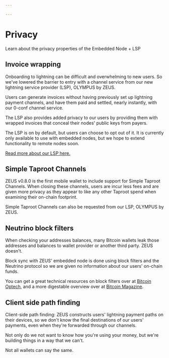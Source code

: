 ```yaml
---

---
```


# Privacy

Learn about the privacy properties of the Embedded Node + LSP

## Invoice wrapping

Onboarding to lightning can be difficult and overwhelming to new users. So we've lowered the barrier to entry with a channel service from our new lightning service provider (LSP), OLYMPUS by ZEUS.

Users can generate invoices without having previously set up lightning payment channels, and have them paid and settled, nearly instantly, with our 0-conf channel service.

The LSP also provides added privacy to our users by providing them with wrapped invoices that conceal their nodes' public keys from payers.

The LSP is on by default, but users can choose to opt out of it. It is currently only available to use with embedded nodes, but we hope to extend functionality to remote nodes soon.

[Read more about our LSP here.](https://docs.zeusln.app/lsp/intro/?ref=blog.zeusln.com)

## Simple Taproot Channels

ZEUS v0.8.0 is the first mobile wallet to include support for Simple Taproot Channels. When closing these channels, users are incur less fees and are given more privacy as they appear to like any other Taproot spend when examining their on-chain footprint.

Simple Taproot Channels can also be requested from our LSP, OLYMPUS by ZEUS.

## Neutrino block filters

When checking your addresses balances, many Bitcoin wallets leak those addresses and balances to wallet provider or another third party. ZEUS doesn't.

Block sync with ZEUS' embedded node is done using block filters and the Neutrino protocol so we are given no information about our users' on-chain funds.

You can get a great technical resources on block filters over at [Bitcoin Optech](https://bitcoinops.org/en/topics/compact-block-filters/), and a more digestable overview over at [Bitcoin Magazine](https://bitcoinmagazine.com/technical/why-bitcoin-wallets-need-block-filters).

## Client side path finding

Client-side path finding: ZEUS constructs users' lightning payment paths on their devices, so we don't know the final destinations of our users' payments, even when they're forwarded through our channels.

Not only do we not want to know how you're using your money, but we're building things in a way that we can't.

Not all wallets can say the same.
